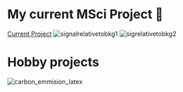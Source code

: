 # My current MSci Project 🔭
[Current Project](https://github.com/LHCb-UII-Masters-Project/LHCb-Analysis-Code) 
![signalrelativetobkg1](https://github.com/user-attachments/assets/23275d7e-5c73-46d9-bf5d-624fcfe14183)
![sigrelativetobkg2](https://github.com/user-attachments/assets/58eba264-c175-4560-a7c1-6ed39d401993)

# Hobby projects
![carbon_emmision_latex](https://github.com/user-attachments/assets/39a461c3-7a24-49d7-839d-4f6d32c0ff0d)


<!--
**jackmcqueen02/jackmcqueen02** is a ✨ _special_ ✨ repository because its `README.md` (this file) appears on your GitHub profile.

Here are some ideas to get you started:

- 🔭 I’m currently working on ...
- 🌱 I’m currently learning ...
- 👯 I’m looking to collaborate on ...
- 🤔 I’m looking for help with ...
- 💬 Ask me about ...
- 📫 How to reach me: ...
- 😄 Pronouns: ...
- ⚡ Fun fact: ...
-->
